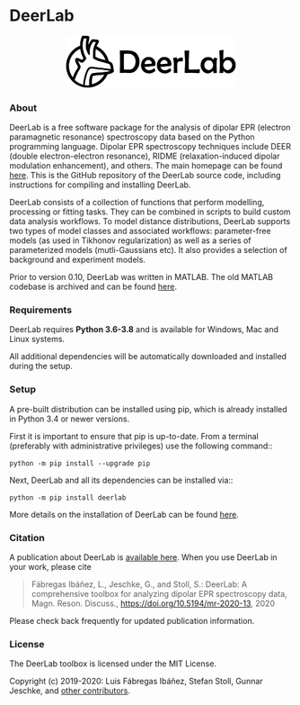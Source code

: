 # DeerLab

<p align="center">
<img src="./docsrc/source/_static/logo_dark.png" alt="DeerLab Logo" width="60%"></img>
</p>
</div>

### About
DeerLab is a free software package for the analysis of dipolar EPR (electron paramagnetic resonance) spectroscopy data based on the Python programming language. Dipolar EPR spectroscopy techniques include DEER (double electron-electron resonance), RIDME (relaxation-induced dipolar modulation enhancement), and others. The main homepage can be found [here](https://jeschkelab.github.io/DeerLab/index.html). This is the GitHub repository of the DeerLab source code, including instructions for compiling and installing DeerLab.

DeerLab consists of a collection of functions that perform modelling, processing or fitting tasks. They can be combined in scripts to build custom data analysis workflows. To model distance distributions, DeerLab supports two types of model classes and associated workflows: parameter-free models (as used in Tikhonov regularization) as well as a series of parameterized models (mutli-Gaussians etc). It also provides a selection of background and experiment models.

Prior to version 0.10, DeerLab was written in MATLAB. The old MATLAB codebase is archived and can be found [here](https://github.com/JeschkeLab/DeerLab-Matlab).

### Requirements

DeerLab requires **Python 3.6-3.8** and is available for Windows, Mac and Linux systems.

All additional dependencies will be automatically downloaded and installed during the setup.
 
### Setup

A pre-built distribution can be installed using pip, which is already installed in Python 3.4 or newer versions.

First it is important to ensure that pip is up-to-date. From a terminal (preferably with administrative privileges) use the following command::

    python -m pip install --upgrade pip

Next, DeerLab and all its dependencies can be installed via::

    python -m pip install deerlab

More details on the installation of DeerLab can be found [here](https://jeschkelab.github.io/DeerLab/installation.html).

### Citation

A publication about DeerLab is [available here](https://doi.org/10.5194/mr-2020-13). When you use DeerLab in your work, please cite 

> Fábregas Ibáñez, L., Jeschke, G., and Stoll, S.: DeerLab: A comprehensive toolbox for analyzing dipolar EPR spectroscopy data, Magn. Reson. Discuss., https://doi.org/10.5194/mr-2020-13, 2020

Please check back frequently for updated publication information.

### License

The DeerLab toolbox is licensed under the MIT License.

Copyright (c) 2019-2020: Luis Fábregas Ibáñez, Stefan Stoll, Gunnar Jeschke, and [other contributors](https://github.com/JeschkeLab/DeerLab/contributors).
